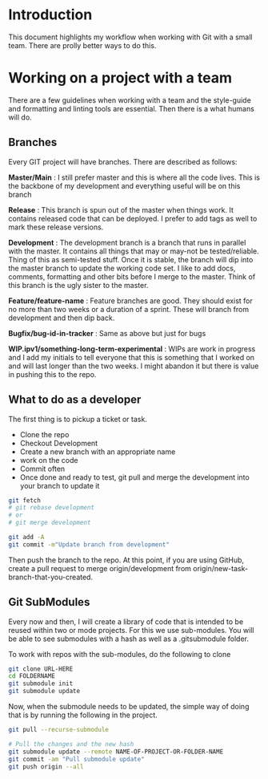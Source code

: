 # Introduction

This document highlights my workflow when working with Git with a small team. There are prolly better ways to do this.

# Working on a project with a team

There are a few guidelines when working with a team and the style-guide and formatting and linting tools are essential. Then there is a what humans will do.

## Branches

Every GIT project will have branches. There are described as follows:

**Master/Main** : I still prefer master and this is where all the code lives. This is the backbone of my development and everything useful will be on this branch

**Release** : This branch is spun out of the master when things work. It contains released code that can be deployed. I prefer to add tags as well to mark these release versions.

**Development** : The development branch is a branch that runs in parallel with the master. It contains all things that may or may-not be tested/reliable. Thing of this as semi-tested stuff. Once it is stable, the branch will dip into the master branch to update the working code set. I like to add docs, comments, formatting and other bits before I merge to the master. Think of this branch is the ugly sister to the master.

**Feature/feature-name** : Feature branches are good. They should exist for no more than two weeks or a duration of a sprint. These will branch from development and then dip back.

**Bugfix/bug-id-in-tracker** : Same as above but just for bugs

**WIP.ipv1/something-long-term-experimental** : WIPs are work in progress and I add my initials to tell everyone that this is something that I worked on and will last longer than the two weeks. I might abandon it but there is value in pushing this to the repo.

## What to do as a developer

The first thing is to pickup a ticket or task. 

- Clone the repo
- Checkout Development
- Create a new branch with an appropriate name
- work on the code
- Commit often
- Once done and ready to test, git pull and merge the development into your branch to update it 
```bash
git fetch
# git rebase development
# or 
# git merge development

git add -A
git commit -m"Update branch from development"
```

Then push the branch to the repo. At this point, if you are using GitHub, create a pull request to merge origin/development from origin/new-task-branch-that-you-created.

## Git SubModules

Every now and then, I will create a library of code that is intended to be reused within two or mode projects. For this we use sub-modules. You will be able to see submodules with a hash as well as a .gitsubmodule folder.

To work with repos with the sub-modules, do the following to clone

```bash
git clone URL-HERE
cd FOLDERNAME
git submodule init
git submodule update
```

Now, when the submodule needs to be updated, the simple way of doing that is by running the following in the project.

```bash
git pull --recurse-submodule

# Pull the changes and the new hash
git submodule update --remote NAME-OF-PROJECT-OR-FOLDER-NAME
git commit -am "Pull submodule update"
git push origin --all
```



